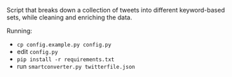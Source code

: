 Script that breaks down a collection of tweets into different keyword-based sets, while cleaning and enriching the data. 

Running:
- `cp config.example.py config.py`
- edit `config.py`
- `pip install -r requirements.txt`
- run `smartconverter.py twitterfile.json`